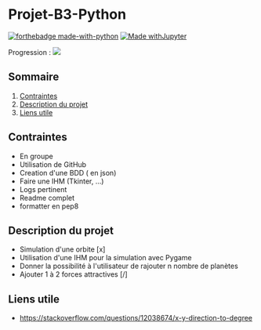 # Projet-B3-Python

[![forthebadge made-with-python](http://ForTheBadge.com/images/badges/made-with-python.svg)](https://www.python.org/) [![Made withJupyter](https://img.shields.io/badge/Made%20with-Jupyter-orange?style=for-the-badge&logo=Jupyter)](https://jupyter.org/try)

Progression : ![](https://us-central1-progress-markdown.cloudfunctions.net/progress/30)

## Sommaire
1. [Contraintes](#contraintes)
2. [Description du projet](#description-du-projet)
3. [Liens utile](#liens-utile)


## Contraintes
- En groupe 
- Utilisation de GitHub
- Creation d'une BDD ( en json)
- Faire une IHM (Tkinter, ...)
- Logs pertinent
- Readme complet
- formatter en pep8

## Description du projet
- Simulation d'une orbite [x]
- Utilisation d'une IHM pour la simulation avec Pygame
- Donner la possibilité à l'utilisateur de rajouter n nombre de planètes 
- Ajouter 1 à 2 forces attractives [/]

## Liens utile
- https://stackoverflow.com/questions/12038674/x-y-direction-to-degree
